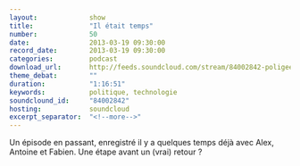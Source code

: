 ```yaml
---
layout:             show
title:              "Il était temps"
number:             50
date:               2013-03-19 09:30:00
record_date:        2013-03-19 09:30:00
categories:         podcast
download_url:       http://feeds.soundcloud.com/stream/84002842-poligeek-poligeek50.mp3
theme_debat:        ""
duration:           "1:16:51"
keywords:           politique, technologie
soundclound_id:     "84002842"
hosting:            soundcloud
excerpt_separator:  "<!--more-->"
---
```



Un épisode en passant, enregistré il y a quelques temps déjà avec Alex, Antoine et Fabien. Une étape avant un (vrai) retour ?
